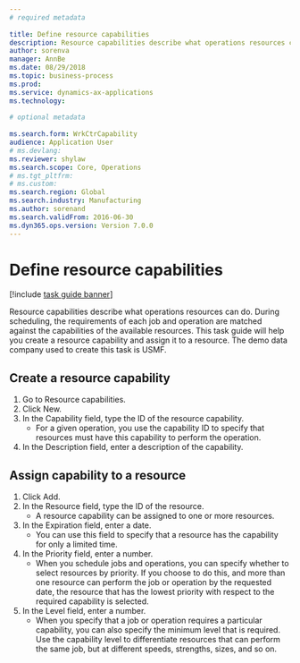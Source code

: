```yaml
--- 
# required metadata 
 
title: Define resource capabilities
description: Resource capabilities describe what operations resources can do. 
author: sorenva
manager: AnnBe 
ms.date: 08/29/2018
ms.topic: business-process 
ms.prod:  
ms.service: dynamics-ax-applications 
ms.technology:  
 
# optional metadata 
 
ms.search.form: WrkCtrCapability   
audience: Application User 
# ms.devlang:  
ms.reviewer: shylaw
ms.search.scope: Core, Operations 
# ms.tgt_pltfrm:  
# ms.custom:  
ms.search.region: Global
ms.search.industry: Manufacturing
ms.author: sorenand
ms.search.validFrom: 2016-06-30 
ms.dyn365.ops.version: Version 7.0.0 
---
```

# Define resource capabilities

[!include [task guide banner](../../includes/task-guide-banner.md)]

Resource capabilities describe what operations resources can do. During scheduling, the requirements of each job and operation are matched against the capabilities of the available resources. This task guide will help you create a resource capability and assign it to a resource. The demo data company used to create this task is USMF.


## Create a resource capability
1. Go to Resource capabilities.
2. Click New.
3. In the Capability field, type the ID of the resource capability.
    * For a given operation, you use the capability ID to specify that resources must have this capability to perform the operation.  
4. In the Description field, enter a description of the capability.

## Assign capability to a resource
1. Click Add.
2. In the Resource field, type the ID of the resource.
    * A resource capability can be assigned to one or more resources.  
3. In the Expiration field, enter a date.
    * You can use this field to specify that a resource has the capability for only a limited time.  
4. In the Priority field, enter a number.
    * When you schedule jobs and operations, you can specify whether to select resources by priority. If you choose to do this, and more than one resource can perform the job or operation by the requested date, the resource that has the lowest priority with respect to the required capability is selected.  
5. In the Level field, enter a number.
    * When you specify that a job or operation requires a particular capability, you can also specify the minimum level that is required. Use the capability level to differentiate resources that can perform the same job, but at different speeds, strengths, sizes, and so on.  

